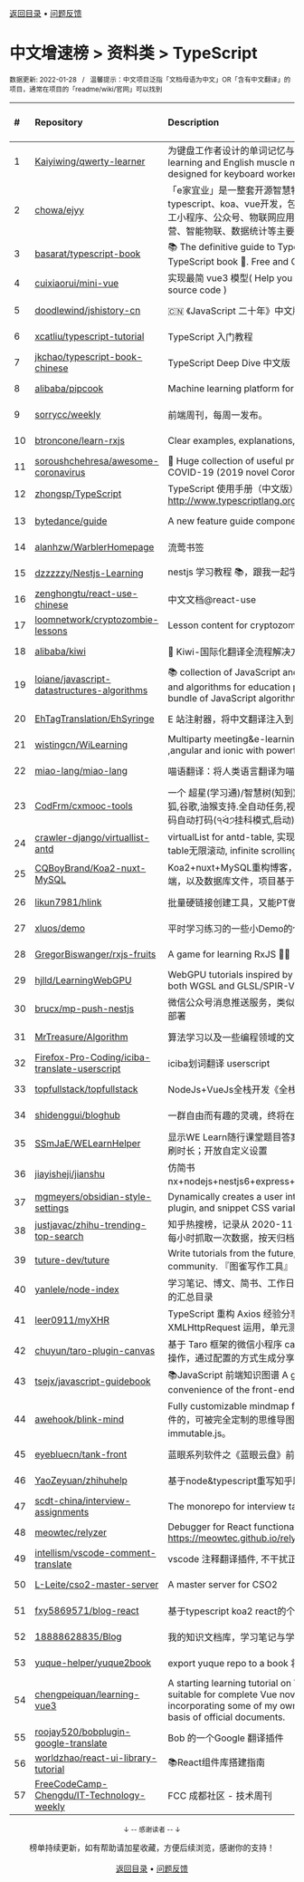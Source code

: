<a href="https://gitee.com/GrowingGit/GitHub-Chinese-Top-Charts#github中文排行榜">返回目录</a> • <a href="/content/docs/feedback.md">问题反馈</a>

# 中文增速榜 > 资料类 > TypeScript
<sub>数据更新: 2022-01-28&nbsp;&nbsp;&nbsp;/&nbsp;&nbsp;&nbsp;温馨提示：中文项目泛指「文档母语为中文」OR「含有中文翻译」的项目，通常在项目的「readme/wiki/官网」可以找到</sub>

|#|Repository|Description|Stars|Average daily growth|Updated|
|:-|:-|:-|:-|:-|:-|
|1|[Kaiyiwing/qwerty-learner](https://github.com/Kaiyiwing/qwerty-learner)|为键盘工作者设计的单词记忆与英语肌肉记忆锻炼软件 / Words learning and English muscle memory training software designed for keyboard workers|3676|10|2022-01-13|
|2|[chowa/ejyy](https://github.com/chowa/ejyy)|「e家宜业」是一整套开源智慧物业解决方案，基于nodejs、typescript、koa、vue开发，包含web中台、业主小程序、员工小程序、公众号、物联网应用等，涵盖业主服务、物业运营、智能物联、数据统计等主要业务。|559|7|2022-01-25|
|3|[basarat/typescript-book](https://github.com/basarat/typescript-book)|:books: The definitive guide to TypeScript and possibly the best TypeScript book :book:. Free and Open Source 🌹|16473|7|2022-01-17|
|4|[cuixiaorui/mini-vue](https://github.com/cuixiaorui/mini-vue)|实现最简 vue3 模型( Help you learn more efficiently vue3 source code )|4100|7|2022-01-14|
|5|[doodlewind/jshistory-cn](https://github.com/doodlewind/jshistory-cn)|🇨🇳 《JavaScript 二十年》中文版|3718|6|2021-11-25|
|6|[xcatliu/typescript-tutorial](https://github.com/xcatliu/typescript-tutorial)|TypeScript 入门教程|8534|4|2021-12-09|
|7|[jkchao/typescript-book-chinese](https://github.com/jkchao/typescript-book-chinese)|TypeScript Deep Dive 中文版 |5128|4|2022-01-19|
|8|[alibaba/pipcook](https://github.com/alibaba/pipcook)|Machine learning platform for Web developers|2203|3|2022-01-27|
|9|[sorrycc/weekly](https://github.com/sorrycc/weekly)|前端周刊，每周一发布。|809|3|2022-01-23|
|10|[btroncone/learn-rxjs](https://github.com/btroncone/learn-rxjs)|Clear examples, explanations, and resources for RxJS|3483|2|2022-01-13|
|11|[soroushchehresa/awesome-coronavirus](https://github.com/soroushchehresa/awesome-coronavirus)|🦠  Huge collection of useful projects and resources for COVID-19 (2019 novel Coronavirus)|1468|2|2022-01-27|
|12|[zhongsp/TypeScript](https://github.com/zhongsp/TypeScript)|TypeScript 使用手册（中文版）翻译。http://www.typescriptlang.org|5504|2|2021-11-20|
|13|[bytedance/guide](https://github.com/bytedance/guide)|A new feature guide component by react 🧭|483|2|2022-01-24|
|14|[alanhzw/WarblerHomepage](https://github.com/alanhzw/WarblerHomepage)|流莺书签|131|1|2021-12-14|
|15|[dzzzzzy/Nestjs-Learning](https://github.com/dzzzzzy/Nestjs-Learning)|nestjs 学习教程 :books:，跟我一起学习 nest 框架~ :muscle:|778|1|2022-01-22|
|16|[zenghongtu/react-use-chinese](https://github.com/zenghongtu/react-use-chinese)|中文文档@react-use|836|1|2021-12-06|
|17|[loomnetwork/cryptozombie-lessons](https://github.com/loomnetwork/cryptozombie-lessons)|Lesson content for cryptozombies.io|826|1|2022-01-19|
|18|[alibaba/kiwi](https://github.com/alibaba/kiwi)|🐤 Kiwi-国际化翻译全流程解决方案|1939|1|2022-01-26|
|19|[loiane/javascript-datastructures-algorithms](https://github.com/loiane/javascript-datastructures-algorithms)|:books: collection of JavaScript and TypeScript data structures and algorithms for education purposes. Source code bundle of JavaScript algorithms and data structures book|3306|1|2022-01-13|
|20|[EhTagTranslation/EhSyringe](https://github.com/EhTagTranslation/EhSyringe)|E 站注射器，将中文翻译注入到 E 站体内|1300|1|2022-01-25|
|21|[wistingcn/WiLearning](https://github.com/wistingcn/WiLearning)|Multiparty meeting&e-learning  using mediasoup, webrtc ,angular and ionic with powerful whiteboard support|411|1|2021-10-28|
|22|[miao-lang/miao-lang](https://github.com/miao-lang/miao-lang)|喵语翻译：将人类语言翻译为喵语言。|424|1|2022-01-08|
|23|[CodFrm/cxmooc-tools](https://github.com/CodFrm/cxmooc-tools)|一个 超星(学习通)/智慧树(知到)/中国大学mooc 学习工具,火狐,谷歌,油猴支持.全自动任务,视频倍速秒过,作业考试题库,验证码自动打码(੧ᐛ੭挂科模式,启动)|1660|1|2021-12-13|
|24|[crawler-django/virtuallist-antd](https://github.com/crawler-django/virtuallist-antd)|virtualList for antd-table, 实现antd-table的虚拟列表, antd-table无限滚动, infinite scrolling for antd-table|78|0|2021-12-27|
|25|[CQBoyBrand/Koa2-nuxt-MySQL](https://github.com/CQBoyBrand/Koa2-nuxt-MySQL)|Koa2+nuxt+MySQL重构博客，项目中包括前端，后端和服务端，以及数据库文件，项目基于Vue+node.js+MySQL|109|0|2022-01-22|
|26|[likun7981/hlink](https://github.com/likun7981/hlink)|批量硬链接创建工具，又能PT做种，又能刮削电影资料|148|0|2022-01-05|
|27|[xluos/demo](https://github.com/xluos/demo)|平时学习练习的一些小Demo的仓库|201|0|2022-01-15|
|28|[GregorBiswanger/rxjs-fruits](https://github.com/GregorBiswanger/rxjs-fruits)|A game for learning RxJS 🍎🍌|164|0|2022-01-22|
|29|[hjlld/LearningWebGPU](https://github.com/hjlld/LearningWebGPU)|WebGPU tutorials inspired by LearningWebGL.com. Use both WGSL and GLSL/SPIR-V.|336|0|2022-01-27|
|30|[brucx/mp-push-nestjs](https://github.com/brucx/mp-push-nestjs)|微信公众号消息推送服务，类似“server酱”，提供Docker镜像部署|99|0|2021-08-13|
|31|[MrTreasure/Algorithm](https://github.com/MrTreasure/Algorithm)|算法学习以及一些编程领域的文档、知识、技巧、个人想法|174|0|2022-01-15|
|32|[Firefox-Pro-Coding/iciba-translate-userscript](https://github.com/Firefox-Pro-Coding/iciba-translate-userscript)|iciba划词翻译 userscript|124|0|2021-12-24|
|33|[topfullstack/topfullstack](https://github.com/topfullstack/topfullstack)|NodeJs+VueJs全栈开发《全栈之巅》视频网站 - 源码|318|0|2022-01-22|
|34|[shidenggui/bloghub](https://github.com/shidenggui/bloghub)|一群自由而有趣的灵魂，终将在此相遇   独立个人博客推荐导航|322|0|2022-01-14|
|35|[SSmJaE/WELearnHelper](https://github.com/SSmJaE/WELearnHelper)|显示WE Learn随行课堂题目答案；支持班级测试；自动答题；刷时长；开放自定义设置|172|0|2022-01-15|
|36|[jiayisheji/jianshu](https://github.com/jiayisheji/jianshu)|仿简书nx+nodejs+nestjs6+express+mongodb+angular8+爬虫|304|0|2022-01-22|
|37|[mgmeyers/obsidian-style-settings](https://github.com/mgmeyers/obsidian-style-settings)|Dynamically creates a user interface for adjusting theme, plugin, and snippet CSS variables|146|0|2021-12-14|
|38|[justjavac/zhihu-trending-top-search](https://github.com/justjavac/zhihu-trending-top-search)|知乎热搜榜，记录从 2020-11-24 日开始的知乎热搜榜单。每小时抓取一次数据，按天归档。|87|0|2022-01-27|
|39|[tuture-dev/tuture](https://github.com/tuture-dev/tuture)|Write tutorials from the future, with the power of Git and community. 『图雀写作工具』|196|0|2022-01-23|
|40|[yanlele/node-index](https://github.com/yanlele/node-index)|学习笔记、博文、简书、工作日常踩坑记录以及一些独立作品的汇总目录|324|0|2022-01-18|
|41|[leer0911/myXHR](https://github.com/leer0911/myXHR)|TypeScript 重构 Axios 经验分享，包括开发技巧， API 实现，XMLHttpRequest 运用，单元测试等|108|0|2021-09-01|
|42|[chuyun/taro-plugin-canvas](https://github.com/chuyun/taro-plugin-canvas)|基于 Taro 框架的微信小程序 canvas 绘图组件，封装了常用的操作，通过配置的方式生成分享图片|405|0|2022-01-13|
|43|[tsejx/javascript-guidebook](https://github.com/tsejx/javascript-guidebook)|:books:JavaScript 前端知识图谱 A guidebook for the convenience of the front-end developers|185|0|2021-12-01|
|44|[awehook/blink-mind](https://github.com/awehook/blink-mind)|Fully customizable mindmap framework for react.js. 支持插件的，可被完全定制的思维导图库，基于react.js和immutable.js。|226|0|2022-01-15|
|45|[eyebluecn/tank-front](https://github.com/eyebluecn/tank-front)|蓝眼系列软件之《蓝眼云盘》前端项目|495|0|2021-11-26|
|46|[YaoZeyuan/zhihuhelp](https://github.com/YaoZeyuan/zhihuhelp)|基于node&typescript重写知乎助手|493|0|2022-01-22|
|47|[scdt-china/interview-assignments](https://github.com/scdt-china/interview-assignments)|The monorepo for interview take home assignments.|152|0|2022-01-27|
|48|[meowtec/relyzer](https://github.com/meowtec/relyzer)|Debugger for React functional components. Online demo: https://meowtec.github.io/relyzer/examples/todomvc/build/|135|0|2021-11-10|
|49|[intellism/vscode-comment-translate](https://github.com/intellism/vscode-comment-translate)|vscode 注释翻译插件, 不干扰正常代码，方便快速阅读源码。|285|0|2022-01-27|
|50|[L-Leite/cso2-master-server](https://github.com/L-Leite/cso2-master-server)|A master server for CSO2|111|0|2021-08-16|
|51|[fxy5869571/blog-react](https://github.com/fxy5869571/blog-react)|基于typescript koa2 react的个人博客|320|0|2022-01-13|
|52|[18888628835/Blog](https://github.com/18888628835/Blog)|我的知识文档库，学习笔记与学习总结。|138|0|2022-01-27|
|53|[yuque-helper/yuque2book](https://github.com/yuque-helper/yuque2book)|export yuque repo to a book 将你的语雀文档导出的工具|178|0|2021-12-14|
|54|[chengpeiquan/learning-vue3](https://github.com/chengpeiquan/learning-vue3)|A starting learning tutorial on Vue 3.0 + TypeScript, suitable for complete Vue novices and Vue 2.0 veterans, incorporating some of my own practical experience on the basis of official documents.|112|0|2022-01-20|
|55|[roojay520/bobplugin-google-translate](https://github.com/roojay520/bobplugin-google-translate)| Bob 的一个Google 翻译插件|129|0|2021-11-03|
|56|[worldzhao/react-ui-library-tutorial](https://github.com/worldzhao/react-ui-library-tutorial)|📚React组件库搭建指南|285|0|2021-12-25|
|57|[FreeCodeCamp-Chengdu/IT-Technology-weekly](https://github.com/FreeCodeCamp-Chengdu/IT-Technology-weekly)|FCC 成都社区 - 技术周刊|90|0|2021-09-21|

<div align="center">
    <p><sub>↓ -- 感谢读者 -- ↓</sub></p>
    榜单持续更新，如有帮助请加星收藏，方便后续浏览，感谢你的支持！
</div>

<br/>

<div align="center"><a href="https://gitee.com/GrowingGit/GitHub-Chinese-Top-Charts#github中文排行榜">返回目录</a> • <a href="/content/docs/feedback.md">问题反馈</a></div>
